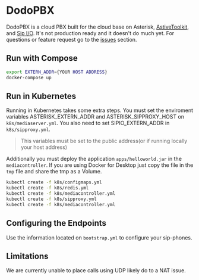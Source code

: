 # DodoPBX

DodoPBX is a cloud PBX built for the cloud base on Asterisk, [AstiveToolkit](http://astivetoolkit.org), 
and [Sip I/O](https://github.com/fonoster/sipio). It's not production ready and it doesn't do much yet. For questions or feature request go to the [issues](https://github.com/psanders/dodopbx/issues) section.

## Run with Compose

```bash
export EXTERN_ADDR={YOUR HOST ADDRESS}
docker-compose up
```

## Run in Kubernetes

Running in Kubernetes takes some extra steps. You must set the enviroment
variables ASTERISK_EXTERN_ADDR and ASTERISK_SIPPROXY_HOST on `k8s/mediaserver.yml`.
You also need to set SIPIO_EXTERN_ADDR in `k8s/sipproxy.yml`.

> This variables must be set to the public address(or if running locally your host address)

Additionally you must deploy the application `apps/helloworld.jar` in the `mediacontroller`.
If you are using Docker for Desktop just copy the file in the `tmp` file and share
the tmp as a Volume.

```bash
kubectl create -f k8s/configmaps.yml
kubectl create -f k8s/redis.yml
kubectl create -f k8s/mediacontroller.yml
kubectl create -f k8s/sipproxy.yml
kubectl create -f k8s/mediacontroller.yml
```

## Configuring the Endpoints

Use the information located on `bootstrap.yml` to configure your sip-phones.

## Limitations

We are currently unable to place calls using UDP likely do to a NAT issue.
